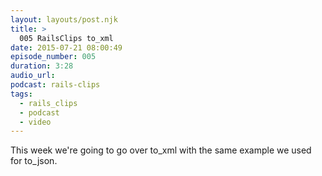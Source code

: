```yaml
---
layout: layouts/post.njk
title: >
  005 RailsClips to_xml
date: 2015-07-21 08:00:49
episode_number: 005
duration: 3:28
audio_url:
podcast: rails-clips
tags:
  - rails_clips
  - podcast
  - video
---
```


This week we're going to go over to_xml with the same example we used for to_json.
